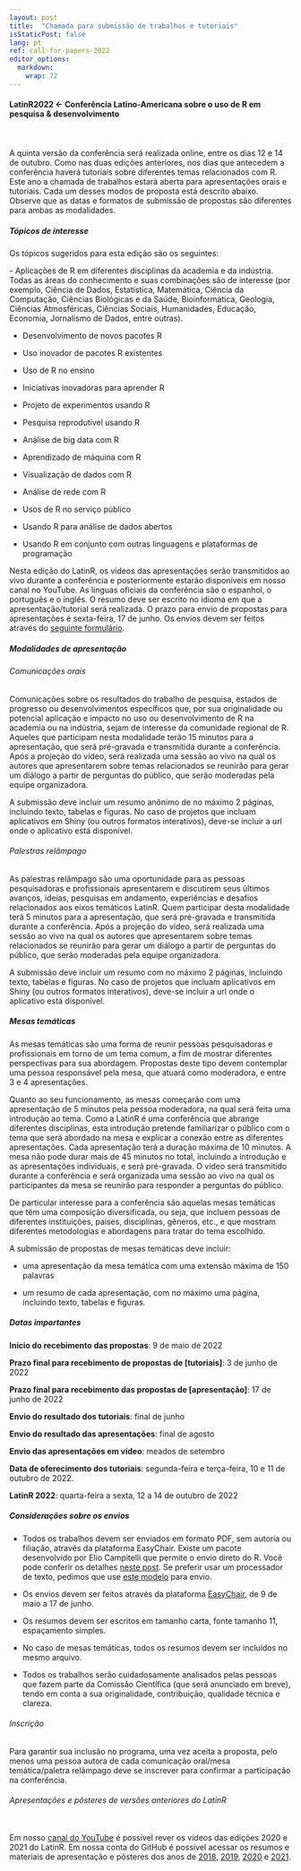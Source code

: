 ```yaml
---
layout: post
title:  "Chamada para submissão de trabalhos e tutoriais"
isStaticPost: false
lang: pt
ref: call-for-papers-2022
editor_options: 
  markdown: 
    wrap: 72
---
```


#### LatinR2022 \<- **Conferência Latino-Americana sobre o uso de R em pesquisa & desenvolvimento**

<br> <br> A quinta versão da conferência será realizada online, entre os
dias 12 e 14 de outubro. Como nas duas edições anteriores, nos dias que
antecedem a conferência haverá tutoriais sobre diferentes temas
relacionados com R. Este ano a chamada de trabalhos estará aberta para
apresentações orais e tutoriais. Cada um desses modos de proposta está
descrito abaixo. Observe que as datas e formatos de submissão de
propostas são diferentes para ambas as modalidades.

##### Tópicos de interesse

Os tópicos sugeridos para esta edição são os seguintes:

\- Aplicações de R em diferentes disciplinas da academia e da indústria.
Todas as áreas do conhecimento e suas combinações são de interesse (por
exemplo, Ciência de Dados, Estatística, Matemática, Ciência da
Computação, Ciências Biológicas e da Saúde, Bioinformática, Geologia,
Ciências Atmosféricas, Ciências Sociais, Humanidades, Educação,
Economia, Jornalismo de Dados, entre outras).

-   Desenvolvimento de novos pacotes R

-   Uso inovador de pacotes R existentes

-   Uso de R no ensino

-   Iniciativas inovadoras para aprender R

-   Projeto de experimentos usando R

-   Pesquisa reprodutível usando R

-   Análise de big data com R

-   Aprendizado de máquina com R

-   Visualização de dados com R

-   Análise de rede com R

-   Usos de R no serviço público

-   Usando R para análise de dados abertos

-   Usando R em conjunto com outras linguagens e plataformas de
    programação

Nesta edição do LatinR, os vídeos das apresentações serão transmitidos
ao vivo durante a conferência e posteriormente estarão disponíveis em
nosso canal no YouTube. As línguas oficiais da conferência são o
espanhol, o português e o inglês. O resumo deve ser escrito no idioma em
que a apresentação/tutorial será realizada. O prazo para envio de
propostas para apresentações é sexta-feira, 17 de junho. Os envios devem
ser feitos através do [seguinte
formulário](https://easychair.org/conferences/?conf=latinr2022).

##### Modalidades de apresentação

###### Comunicações orais

Comunicações sobre os resultados do trabalho de pesquisa, estados de
progresso ou desenvolvimentos específicos que, por sua originalidade ou
potencial aplicação e impacto no uso ou desenvolvimento de R na academia
ou na indústria, sejam de interesse da comunidade regional de R. Aqueles
que participam nesta modalidade terão 15 minutos para a apresentação,
que será pré-gravada e transmitida durante a conferência. Após a
projeção do vídeo, será realizada uma sessão ao vivo na qual os autores
que apresentarem sobre temas relacionados se reunirão para gerar um
diálogo a partir de perguntas do público, que serão moderadas pela
equipe organizadora.

A submissão deve incluir um resumo anônimo de no máximo 2 páginas,
incluindo texto, tabelas e figuras. No caso de projetos que incluam
aplicativos em Shiny (ou outros formatos interativos), deve-se incluir a
url onde o aplicativo está disponível.

###### Palestras relâmpago

As palestras relâmpago são uma oportunidade para as pessoas
pesquisadoras e profissionais apresentarem e discutirem seus últimos
avanços, ideias, pesquisas em andamento, experiências e desafios
relacionados aos eixos temáticos LatinR. Quem participar desta
modalidade terá 5 minutos para a apresentação, que será pré-gravada e
transmitida durante a conferência. Após a projeção do vídeo, será
realizada uma sessão ao vivo na qual os autores que apresentarem sobre
temas relacionados se reunirão para gerar um diálogo a partir de
perguntas do público, que serão moderadas pela equipe organizadora.

A submissão deve incluir um resumo com no máximo 2 páginas, incluindo
texto, tabelas e figuras. No caso de projetos que incluam aplicativos em
Shiny (ou outros formatos interativos), deve-se incluir a url onde o
aplicativo está disponível.

##### Mesas temáticas

As mesas temáticas são uma forma de reunir pessoas pesquisadoras e
profissionais em torno de um tema comum, a fim de mostrar diferentes
perspectivas para sua abordagem. Propostas deste tipo devem contemplar
uma pessoa responsável pela mesa, que atuará como moderadora, e entre 3
e 4 apresentações.

Quanto ao seu funcionamento, as mesas começarão com uma apresentação de
5 minutos pela pessoa moderadora, na qual será feita uma introdução ao
tema. Como a LatinR é uma conferência que abrange diferentes
disciplinas, esta introdução pretende familiarizar o público com o tema
que será abordado na mesa e explicar a conexão entre as diferentes
apresentações. Cada apresentação terá a duração máxima de 10 minutos. A
mesa não pode durar mais de 45 minutos no total, incluindo a introdução
e as apresentações individuais, e será pré-gravada. O vídeo será
transmitido durante a conferência e será organizada uma sessão ao vivo
na qual os participantes da mesa se reunirão para responder a perguntas
do público.

De particular interesse para a conferência são aquelas mesas temáticas
que têm uma composição diversificada, ou seja, que incluem pessoas de
diferentes instituições, países, disciplinas, gêneros, etc., e que
mostram diferentes metodologias e abordagens para tratar do tema
escolhido.

A submissão de propostas de mesas temáticas deve incluir:

-   uma apresentação da mesa temática com uma extensão máxima de 150
    palavras

-   um resumo de cada apresentação, com no máximo uma página, incluindo
    texto, tabelas e figuras.

##### Datas importantes

**Início do recebimento das propostas**: 9 de maio de 2022

**Prazo final para recebimento de propostas de
[tutoriais]**: 3 de junho de 2022

**Prazo final para recebimento das propostas de
[apresentação]**: 17 de junho de 2022

**Envio do resultado dos tutoriais**: final de junho

**Envio do resultado das apresentações**: final de agosto

**Envio das apresentações em vídeo**: meados de setembro

**Data de oferecimento dos tutoriais**: segunda-feira e terça-feira, 10
e 11 de outubro de 2022.

**LatinR 2022**: quarta-feira a sexta, 12 a 14 de outubro de 2022

##### **Considerações sobre os envios**

-   Todos os trabalhos devem ser enviados em formato PDF, sem autoria ou
    filiação, através da plataforma EasyChair. Existe um pacote
    desenvolvido por Elio Campitelli que permite o envio direto do R.
    Você pode conferir os detalhes [neste
    post](https://latin-r.com/blog/paquete-latinr). Se
    preferir usar um processador de texto, pedimos que use [este
    modelo](https://docs.google.com/document/d/1KrPbi2AR5Rcq5fKMkC_yK_9gpez4Fmtz/edit?usp=sharing&ouid=107644076848762167027&rtpof=true&sd=true)
    para envio.

-   Os envios devem ser feitos através da plataforma
    [EasyChair](https://easychair.org/conferences/?conf=latinr2022),
    de 9 de maio a 17 de junho.

-   Os resumos devem ser escritos em tamanho carta, fonte tamanho 11,
    espaçamento simples.

-   No caso de mesas temáticas, todos os resumos devem ser incluídos no mesmo arquivo.

-   Todos os trabalhos serão cuidadosamente analisados pelas pessoas
    que fazem parte da Comissão Científica (que será anunciado em
    breve), tendo em conta a sua originalidade, contribuição, qualidade técnica e clareza.

###### Inscrição

Para garantir sua inclusão no programa, uma vez aceita a proposta, pelo
menos uma pessoa autora de cada comunicação oral/mesa temática/paletra
relâmpago deve se inscrever para confirmar a participação na
conferência.

###### Apresentações e pôsteres de versões anteriores do LatinR

\
Em nosso [canal do
YouTube](https://www.youtube.com/latinr) é possível rever
os vídeos das edições 2020 e 2021 do LatinR. Em nossa conta do GitHub é
possível acessar os resumos e materiais de apresentação e pôsteres dos
anos de
[2018](https://github.com/LatinR/presentaciones-LatinR2018),
[2019](https://github.com/LatinR/presentaciones-LatinR2019),
[2020](https://github.com/LatinR/presentaciones-LatinR2020)
e
[2021](https://github.com/LatinR/presentaciones-LatinR2021).
